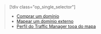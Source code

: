> [!div class="op_single_selector"]
> * [Comprar um domínio](../articles/app-service-web/custom-dns-web-site-buydomains-web-app.md)
> * [Mapear um domínio externo](../articles/app-service-web/app-service-web-tutorial-custom-domain.md)
> * [Perfil do Traffic Manager tooa do mapa](../articles/app-service-web/web-sites-traffic-manager-custom-domain-name.md)
> 
> 

